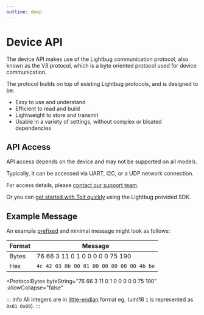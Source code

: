 ```yaml
---
outline: deep
---
```


<script setup>
import ProtocolBytes from '../../components/ProtocolBytes.vue';
</script>

# Device API

The device API makes use of the Lightbug communication protocol, also known as the V3 protocol, which is a byte oriented protocol used for device communication.

The protocol builds on top of existing Lightbug protocols, and is designed to be:
 - Easy to use and understand
 - Efficient to read and build
 - Lightweight to store and transmit
 - Usable in a variety of settings, without complex or bloated dependencies

## API Access

API access depends on the device and may not be supported on all models.

Typically, it can be accessed via UART, I2C, or a UDP network connection.

For access details, please [contact our support team](https://lightbug.io/contact/).

Or you can [get started with Toit quickly](/devices/api/sdks/toit/) using the Lightbug provided SDK.

## Example Message

An example [prefixed](structure#prefix) and minimal message might look as follows:

| Format | Message |
| ------ | --- |
| Bytes  | 76 66 3 11 0 1 0 0 0 0 0 75 190 |
| Hex | `4c 42 03 0b 00 01 00 00 00 00 00 4b be` |

<ProtocolBytes
    byteString="76 66 3 11 0 1 0 0 0 0 0 75 190"
    :allowCollapse="false"
></ProtocolBytes>

::: info
All integers are in [little-endian](https://en.wikipedia.org/wiki/Endianness) format eg. (uint16 `1` is represented as `0x01 0x00`).
:::
